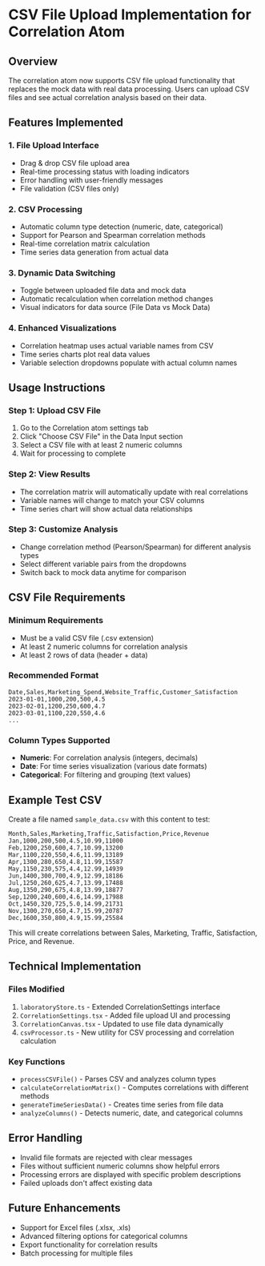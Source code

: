 # CSV File Upload Implementation for Correlation Atom

## Overview
The correlation atom now supports CSV file upload functionality that replaces the mock data with real data processing. Users can upload CSV files and see actual correlation analysis based on their data.

## Features Implemented

### 1. File Upload Interface
- Drag & drop CSV file upload area
- Real-time processing status with loading indicators
- Error handling with user-friendly messages
- File validation (CSV files only)

### 2. CSV Processing
- Automatic column type detection (numeric, date, categorical)
- Support for Pearson and Spearman correlation methods
- Real-time correlation matrix calculation
- Time series data generation from actual data

### 3. Dynamic Data Switching
- Toggle between uploaded file data and mock data
- Automatic recalculation when correlation method changes
- Visual indicators for data source (File Data vs Mock Data)

### 4. Enhanced Visualizations
- Correlation heatmap uses actual variable names from CSV
- Time series charts plot real data values
- Variable selection dropdowns populate with actual column names

## Usage Instructions

### Step 1: Upload CSV File
1. Go to the Correlation atom settings tab
2. Click "Choose CSV File" in the Data Input section
3. Select a CSV file with at least 2 numeric columns
4. Wait for processing to complete

### Step 2: View Results
- The correlation matrix will automatically update with real correlations
- Variable names will change to match your CSV columns
- Time series chart will show actual data relationships

### Step 3: Customize Analysis
- Change correlation method (Pearson/Spearman) for different analysis types
- Select different variable pairs from the dropdowns
- Switch back to mock data anytime for comparison

## CSV File Requirements

### Minimum Requirements
- Must be a valid CSV file (.csv extension)
- At least 2 numeric columns for correlation analysis
- At least 2 rows of data (header + data)

### Recommended Format
```csv
Date,Sales,Marketing_Spend,Website_Traffic,Customer_Satisfaction
2023-01-01,1000,200,500,4.5
2023-02-01,1200,250,600,4.7
2023-03-01,1100,220,550,4.6
...
```

### Column Types Supported
- **Numeric**: For correlation analysis (integers, decimals)
- **Date**: For time series visualization (various date formats)
- **Categorical**: For filtering and grouping (text values)

## Example Test CSV
Create a file named `sample_data.csv` with this content to test:

```csv
Month,Sales,Marketing,Traffic,Satisfaction,Price,Revenue
Jan,1000,200,500,4.5,10.99,11000
Feb,1200,250,600,4.7,10.99,13200
Mar,1100,220,550,4.6,11.99,13189
Apr,1300,280,650,4.8,11.99,15587
May,1150,230,575,4.4,12.99,14939
Jun,1400,300,700,4.9,12.99,18186
Jul,1250,260,625,4.7,13.99,17488
Aug,1350,290,675,4.8,13.99,18877
Sep,1200,240,600,4.6,14.99,17988
Oct,1450,320,725,5.0,14.99,21731
Nov,1300,270,650,4.7,15.99,20787
Dec,1600,350,800,4.9,15.99,25584
```

This will create correlations between Sales, Marketing, Traffic, Satisfaction, Price, and Revenue.

## Technical Implementation

### Files Modified
1. `laboratoryStore.ts` - Extended CorrelationSettings interface
2. `CorrelationSettings.tsx` - Added file upload UI and processing
3. `CorrelationCanvas.tsx` - Updated to use file data dynamically
4. `csvProcessor.ts` - New utility for CSV processing and correlation calculation

### Key Functions
- `processCSVFile()` - Parses CSV and analyzes column types
- `calculateCorrelationMatrix()` - Computes correlations with different methods
- `generateTimeSeriesData()` - Creates time series from file data
- `analyzeColumns()` - Detects numeric, date, and categorical columns

## Error Handling
- Invalid file formats are rejected with clear messages
- Files without sufficient numeric columns show helpful errors
- Processing errors are displayed with specific problem descriptions
- Failed uploads don't affect existing data

## Future Enhancements
- Support for Excel files (.xlsx, .xls)
- Advanced filtering options for categorical columns
- Export functionality for correlation results
- Batch processing for multiple files
